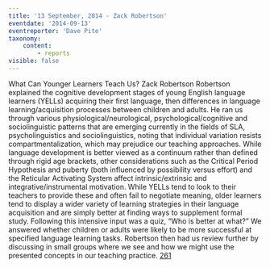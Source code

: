 ```yaml
---
title: '13 September, 2014 - Zack Robertson'
eventdate: '2014-09-13'
eventreporter: 'Dave Pite'
taxonomy:
    content:
        - reports
visible: false
---
```


What Can Younger Learners Teach Us?
Zack Robertson
     Robertson explained the cognitive development stages of young English language learners (YELLs) acquiring their first language, then differences in language learning/acquisition processes between children and adults. He ran us through various physiological/neurological, psychological/cognitive and sociolinguistic patterns that are emerging currently in the fields of SLA, psycholinguistics and sociolinguistics, noting that individual variation resists compartmentalization, which may prejudice our teaching approaches. 
     While language development is better viewed as a continuum rather than defined through rigid age brackets, other considerations such as the Critical Period Hypothesis and puberty (both influenced by possibility versus effort) and the Reticular Activating System affect intrinsic/extrinsic and integrative/instrumental motivation. While YELLs tend to look to their teachers to provide these and often fail to negotiate meaning, older learners tend to display a wider variety of learning strategies in their language acquisition and are simply better at finding ways to supplement formal study.
     Following this intensive input was a quiz, “Who is better at what?” We answered whether children or adults were likely to be more successful at specified language learning tasks. Robertson then had us review further by discussing in small groups where we see and how we might use the presented concepts in our teaching practice.
<a href="/chapters/kq/schedule/2014/september/13">261</a>
